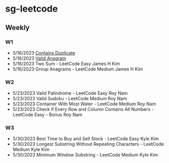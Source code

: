 # sg-leetcode

## Weekly

### W1

- 5/16/2023	[Contains Duplicate](https://github.com/changbal/sg-leetcode/discussions/3)	
- 5/16/2023	[Valid Anagram]()	
- 5/16/2023	Two Sum - LeetCode	Easy	James H Kim	
- 5/16/2023	Group Anagrams - LeetCode	Medium	James H Kim	

### W2

- 5/23/2023	Valid Palindrome - LeetCode	Easy	Roy Nam	
- 5/23/2023	Valid Sudoku - LeetCode	Medium	Roy Nam	
- 5/23/2023	Container With Most Water - LeetCode	Medium	Roy Nam	
- 5/23/2023	Check if Every Row and Column Contains All Numbers - LeetCode	Easy - Bonus	Roy Nam	

### W3

- 5/30/2023	Best Time to Buy and Sell Stock - LeetCode	Easy	Kyle Kim	
- 5/30/2023	Longest Substring Without Repeating Characters - LeetCode	Medium	Kyle Kim	
- 5/30/2023	Minimum Window Substring - LeetCode	Medium	Kyle Kim	


